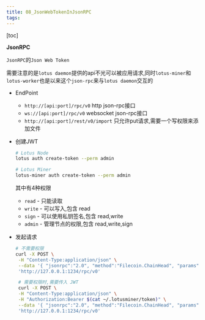 ```yaml
---
title: 08_JsonWebTokenInJsonRPC
tags: 
---
```


[toc]

**JsonRPC**

`JsonRPC`的`Json Web Token`
	
需要注意的是`lotus daemon`提供的api不光可以被应用请求,同时`lotus-miner`和`lotus-worker`也是以来这个`json-rpc`来与`lotus daemon`交互的

- EndPoint
	* `http://[api:port]/rpc/v0` http json-rpc接口
	* `ws://[api:port]/rpc/v0` websocket json-rpc接口
	* `http://[api:port]/rest/v0/import` 只允许put请求,需要一个写权限来添加文件

- 创建JWT
	
	```sh
	# Lotus Node
	lotus auth create-token --perm admin

	# Lotus Miner
	lotus-miner auth create-token --perm admin
	```

	其中有4种权限
	- `read` - 只能读取
	- `write` - 可以写入,包含 read
	- `sign` - 可以使用私钥签名,包含 read,write
	- `admin` - 管理节点的权限,包含 read,write,sign

- 发起请求
	
	``` sh
	# 不需要权限
	curl -X POST \
	 -H "Content-Type:application/json" \
	 --data '{ "jsonrpc":"2.0", "method":"Filecoin.ChainHead", "params":[], "id":3 }' \
	 'http://127.0.0.1:1234/rpc/v0'

	 # 需要权限时,需要传入 JWT
	 curl -X POST \
	 -H "Content-Type:application/json" \
	 -H "Authorization:Bearer $(cat ~/.lotusminer/token)" \
	 --data '{ "jsonrpc":"2.0", "method":"Filecoin.ChainHead", "params":[], "id":3 }' \
	 'http://127.0.0.1:1234/rpc/v0'
	```